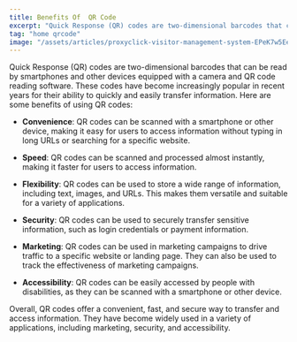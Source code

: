 ```yaml
---
title: Benefits Of  QR Code
excerpt: "Quick Response (QR) codes are two-dimensional barcodes that can be read by smartphones and other devices equipped with a camera and QR code reading software..."
tag: "home qrcode"
image: "/assets/articles/proxyclick-visitor-management-system-EPeK7w5Eeic-unsplash.jpg"
---
```


Quick Response (QR) codes are two-dimensional barcodes that can be read by smartphones and other devices equipped with a camera and QR code reading software. These codes have become increasingly popular in recent years for their ability to quickly and easily transfer information. Here are some benefits of using QR codes:

- **Convenience**: QR codes can be scanned with a smartphone or other device, making it easy for users to access information without typing in long URLs or searching for a specific website.

- **Speed**: QR codes can be scanned and processed almost instantly, making it faster for users to access information.

- **Flexibility**: QR codes can be used to store a wide range of information, including text, images, and URLs. This makes them versatile and suitable for a variety of applications.

- **Security**: QR codes can be used to securely transfer sensitive information, such as login credentials or payment information.

- **Marketing**: QR codes can be used in marketing campaigns to drive traffic to a specific website or landing page. They can also be used to track the effectiveness of marketing campaigns.

- **Accessibility**: QR codes can be easily accessed by people with disabilities, as they can be scanned with a smartphone or other device.

Overall, QR codes offer a convenient, fast, and secure way to transfer and access information. They have become widely used in a variety of applications, including marketing, security, and accessibility.
